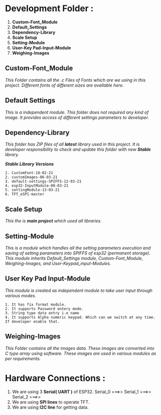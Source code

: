 
# Development Folder :

1. **Custom-Font_Module**
2. **Default_Settings**  
3. **Dependency-Library**
4. **Scale Setup**
5. **Setting-Module**
6. **User-Key Pad-Input-Module**
7. **Weighing-Images**
   

## Custom-Font_Module 
*This Folder contains all the .c Files of Fonts which are we using in this project.
Different fonts of different sizes are available here.*

## Default Settings
*This is a independent module. This folder does not required any kind of image. It provides access of different settings parameters to developer.*

## Dependency-Library
*This folder has ZIP files  of all **latest** library used in this project. It is developer responsibility to check and update this folder with new **Stable** library.*

**_Stable Library Versions_**

```
1. CustomFont-18-02-21
2. customImages-06-03-21
3. default-settings-SPIFFS-12-03-21
4. esp32-InputModule-08-03-21
5. settingModule-13-03-21
6. TFT_eSPI-master
```

## Scale Setup
*This the is **main project** which used all libraries.* 

## Setting-Module
*This is a module which handles all the setting parameters execution and saving of setting parameters into SPIFFS of esp32 (permanent storage). This module inherits Default_Settings module, Custom-Font_Module, Weighing-Images, and User-Keypad_input-Modules.* 

## User Key Pad Input-Module
*This module is created as independent module to take user input through various modes.* 
```
1. It has fix format module.
2. It supports Password entery mode.
3. String type data entry i.e name
4. It supports Alpha numeric keypad. Which can we switch at any time. If developer enable that.
```

## Weighing-Images
*This Folder contains all the images data. These images are converted into C type array using software. These images are used in various modules as per requirements.*



# Hardware Connections :

 1. We are using 3 **Serial( UART )** of ESP32.
	Serial_0 ===>>
	Serial_1 ===>>
	Serial_2 ===>>
 2. We are using **SPI lines** to operate TFT.
 3. We are using **I2C line** for getting data.























